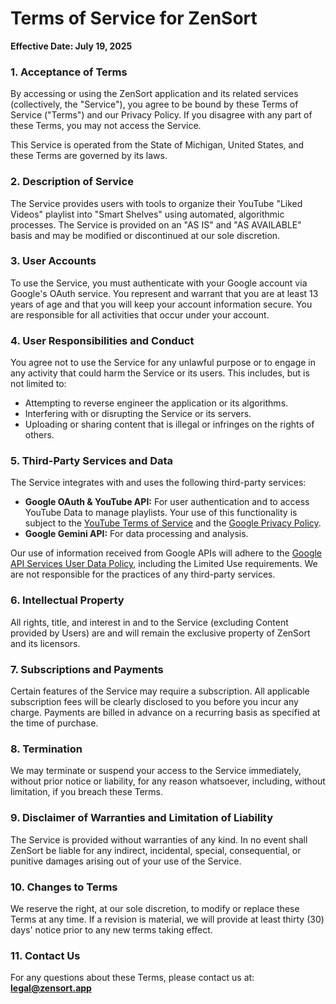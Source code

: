 
# Terms of Service for ZenSort

**Effective Date: July 19, 2025**

### 1. Acceptance of Terms

By accessing or using the ZenSort application and its related services (collectively, the "Service"), you agree to be bound by these Terms of Service ("Terms") and our Privacy Policy. If you disagree with any part of these Terms, you may not access the Service.

This Service is operated from the State of Michigan, United States, and these Terms are governed by its laws.

### 2. Description of Service

The Service provides users with tools to organize their YouTube "Liked Videos" playlist into "Smart Shelves" using automated, algorithmic processes. The Service is provided on an "AS IS" and "AS AVAILABLE" basis and may be modified or discontinued at our sole discretion.

### 3. User Accounts

To use the Service, you must authenticate with your Google account via Google's OAuth service. You represent and warrant that you are at least 13 years of age and that you will keep your account information secure. You are responsible for all activities that occur under your account.

### 4. User Responsibilities and Conduct

You agree not to use the Service for any unlawful purpose or to engage in any activity that could harm the Service or its users. This includes, but is not limited to:
- Attempting to reverse engineer the application or its algorithms.
- Interfering with or disrupting the Service or its servers.
- Uploading or sharing content that is illegal or infringes on the rights of others.

### 5. Third-Party Services and Data

The Service integrates with and uses the following third-party services:

- **Google OAuth & YouTube API:** For user authentication and to access YouTube Data to manage playlists. Your use of this functionality is subject to the [YouTube Terms of Service](https://www.youtube.com/t/terms) and the [Google Privacy Policy](https://policies.google.com/privacy).
- **Google Gemini API:** For data processing and analysis.

Our use of information received from Google APIs will adhere to the [Google API Services User Data Policy](https://developers.google.com/terms/api-services-user-data-policy), including the Limited Use requirements. We are not responsible for the practices of any third-party services.

### 6. Intellectual Property

All rights, title, and interest in and to the Service (excluding Content provided by Users) are and will remain the exclusive property of ZenSort and its licensors.

### 7. Subscriptions and Payments

Certain features of the Service may require a subscription. All applicable subscription fees will be clearly disclosed to you before you incur any charge. Payments are billed in advance on a recurring basis as specified at the time of purchase.

### 8. Termination

We may terminate or suspend your access to the Service immediately, without prior notice or liability, for any reason whatsoever, including, without limitation, if you breach these Terms.

### 9. Disclaimer of Warranties and Limitation of Liability

The Service is provided without warranties of any kind. In no event shall ZenSort be liable for any indirect, incidental, special, consequential, or punitive damages arising out of your use of the Service.

### 10. Changes to Terms

We reserve the right, at our sole discretion, to modify or replace these Terms at any time. If a revision is material, we will provide at least thirty (30) days' notice prior to any new terms taking effect.

### 11. Contact Us

For any questions about these Terms, please contact us at: **legal@zensort.app** 